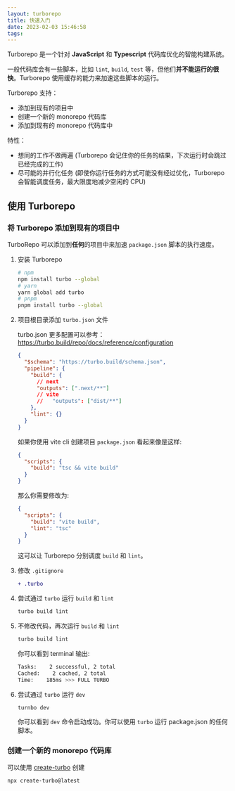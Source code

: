 ```yaml
---
layout: turborepo
title: 快速入门
date: 2023-02-03 15:46:58
tags:
---
```


Turborepo 是一个针对 **JavaScript** 和 **Typescript** 代码库优化的智能构建系统。

一般代码库会有一些脚本，比如 `lint`, `build`, `test` 等，但他们**并不能运行的很快**。Turborepo 使用缓存的能力来加速这些脚本的运行。

Turborepo 支持：

- 添加到现有的项目中
- 创建一个新的 monorepo 代码库
- 添加到现有的 monorepo 代码库中

特性：

- 想同的工作不做两遍 (Turborepo 会记住你的任务的结果，下次运行时会跳过已经完成的工作)
- 尽可能的并行化任务 (即使你运行任务的方式可能没有经过优化，Turborepo 会智能调度任务，最大限度地减少空闲的 CPU)

## 使用 Turborepo

### 将 Turborepo 添加到现有的项目中

TurboRepo 可以添加到**任何**的项目中来加速 `package.json` 脚本的执行速度。

1. 安装 Turborepo

   ```bash
   # npm
   npm install turbo --global
   # yarn
   yarn global add turbo
   # pnpm
   pnpm install turbo --global
   ```

2. 项目根目录添加 `turbo.json` 文件

   turbo.json 更多配置可以参考：<https://turbo.build/repo/docs/reference/configuration>

   ```json
   {
     "$schema": "https://turbo.build/schema.json",
     "pipeline": {
       "build": {
         // next
         "outputs": [".next/**"]
         // vite
         //   "outputs": ["dist/**"]
       },
       "lint": {}
     }
   }
   ```

   如果你使用 vite cli 创建项目 `package.json` 看起来像是这样:

   ```json
   {
     "scripts": {
       "build": "tsc && vite build"
     }
   }
   ```

   那么你需要修改为:

   ```json
   {
     "scripts": {
       "build": "vite build",
       "lint": "tsc"
     }
   }
   ```

   这可以让 Turborepo 分别调度 `build` 和 `lint`。

3. 修改 `.gitignore`

   ```diff
   + .turbo
   ```

4. 尝试通过 `turbo` 运行 `build` 和 `lint`

   ```bash
   turbo build lint
   ```

5. 不修改代码，再次运行 `build` 和 `lint`

   ```bash
   turbo build lint
   ```

   你可以看到 terminal 输出:

   ```bash
   Tasks:    2 successful, 2 total
   Cached:    2 cached, 2 total
   Time:    185ms >>> FULL TURBO
   ```

6. 尝试通过 `turbo` 运行 `dev`

   ```bash
   turnbo dev
   ```

   你可以看到 `dev` 命令启动成功。你可以使用 `turbo` 运行 package.json 的任何脚本。

### 创建一个新的 monorepo 代码库

可以使用 [create-turbo](https://www.npmjs.com/package/create-turbo) 创建

```bash
npx create-turbo@latest
```
